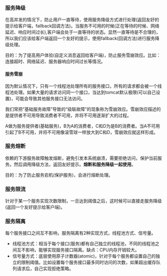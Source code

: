 ### 服务降级
在高并发的情况下，防止用户一直等待，使用服务降级方式进行处理(返回友好的提示给客户端，fallback回调方法)。当服务不可用的时候(正在等待的时候、网络延迟、响应时间过长),客户端会处于一直等待的状态。显然一直等待是不合理的，所以我们应该给客户端返回一个友好的提示，使用fallback(回调方法)进行服务降级处理。

目的：为了提高用户体验(自定义消息返回给客户端)，防止服务雪崩效应。比如：连接超时、网络延迟、服务器响应时间过长等情况。

#### 服务雪崩
因为默认情况下，只有一个线程池处理所有的服务接口，所有的请求都会被一个线程池处理。如果大量的请求访问同一个接口，当达到tomcat默认极限(可以自己设置)，可能会导致其他服务接口无法访问。

我们常把“基础服务故障”导致的“级联故障”的现象称为雪崩效应。雪崩效应描述的是提供者不可用导致消费者不可用，并将不可用逐渐扩大的过程。

A做为服务提供者(基础服务)，B为A的消费者，C和D为是B的消费者。当A不可用引起了B不可用，并将不可用像滚雪球一样放大到C和D，雪崩效应就这样形成。 

### 服务熔断
依赖的下游服务故障触发熔断，避免引发本系统崩溃，需要拒绝访问，保护当前服务。然后调用降级方法，返回友好提示。**熔断和服务降级一起使用**。

目的：为了防止服务宕机(保护服务)，会进行熔断处理。

### 服务限流
针对于某一个服务实现次数限制，一旦达到阈值之后，这时候可以直接走服务降级(返回一个友好提示给客户端)。

### 服务隔离
每个服务接口之间互不影响，服务隔离有2种实现方式，线程池方式、信号量。
- 线程池方式：相当于每个接口(服务)都有自己独立的线程池，不同的线程池之间互不影响，能够实现服务接口隔离。缺点：CPU内存开销较大。
- 信号量方式：底层使用原子计数器(atomic)，针对于每个服务都设置自己的独立的限制阈值。比如设置每个服务接口最多同时访问的次数，如果超出缓存队列请求后，自己实现拒绝策略。

